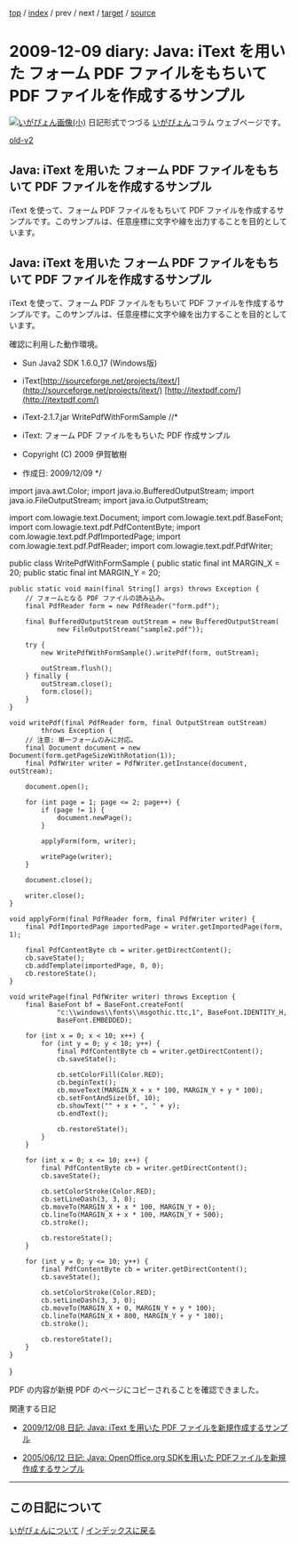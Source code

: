 [top](https://igapyon.github.io/diary/) 
 / [index](https://igapyon.github.io/diary/2009/index.html) 
 / prev 
 / next 
 / [target](https://igapyon.github.io/diary/2009/ig091209.html) 
 / [source](https://github.com/igapyon/diary/blob/gh-pages/2009/ig091209.html.src.md) 

2009-12-09 diary: Java: iText を用いた フォーム PDF ファイルをもちいて PDF ファイルを作成するサンプル
=====================================================================================================
[![いがぴょん画像(小)](https://igapyon.github.io/diary/images/iga200306s.jpg "いがぴょん")](https://igapyon.github.io/diary/memo/memoigapyon.html) 日記形式でつづる [いがぴょん](https://igapyon.github.io/diary/memo/memoigapyon.html)コラム ウェブページです。

[old-v2](ig091209-orig.html)

## Java: iText を用いた フォーム PDF ファイルをもちいて PDF ファイルを作成するサンプル

iText を使って、フォーム PDF ファイルをもちいて PDF ファイルを作成するサンプルです。このサンプルは、任意座標に文字や線を出力することを目的としています。

## Java: iText を用いた フォーム PDF ファイルをもちいて PDF ファイルを作成するサンプル

iText を使って、フォーム PDF ファイルをもちいて PDF ファイルを作成するサンプルです。このサンプルは、任意座標に文字や線を出力することを目的としています。

確認に利用した動作環境。

* Sun Java2 SDK 1.6.0_17 (Windows版)
  
* iText[http://sourceforge.net/projects/itext/](http://sourceforge.net/projects/itext/)
  [http://itextpdf.com/](http://itextpdf.com/)
  
* iText-2.1.7.jar
WritePdfWithFormSample
      //*
 * iText: フォーム PDF ファイルをもちいた PDF 作成サンプル
 * Copyright (C) 2009 伊賀敏樹
 * 作成日: 2009/12/09
 */

import java.awt.Color;
import java.io.BufferedOutputStream;
import java.io.FileOutputStream;
import java.io.OutputStream;

import com.lowagie.text.Document;
import com.lowagie.text.pdf.BaseFont;
import com.lowagie.text.pdf.PdfContentByte;
import com.lowagie.text.pdf.PdfImportedPage;
import com.lowagie.text.pdf.PdfReader;
import com.lowagie.text.pdf.PdfWriter;

public class WritePdfWithFormSample {
    public static final int MARGIN_X = 20;
    public static final int MARGIN_Y = 20;

    public static void main(final String[] args) throws Exception {
        // フォームとなる PDF ファイルの読み込み。
        final PdfReader form = new PdfReader("form.pdf");

        final BufferedOutputStream outStream = new BufferedOutputStream(
                new FileOutputStream("sample2.pdf"));

        try {
            new WritePdfWithFormSample().writePdf(form, outStream);

            outStream.flush();
        } finally {
            outStream.close();
            form.close();
        }
    }

    void writePdf(final PdfReader form, final OutputStream outStream)
            throws Exception {
        // 注意: 単一フォームのみに対応。
        final Document document = new Document(form.getPageSizeWithRotation(1));
        final PdfWriter writer = PdfWriter.getInstance(document, outStream);

        document.open();

        for (int page = 1; page <= 2; page++) {
            if (page != 1) {
                document.newPage();
            }

            applyForm(form, writer);

            writePage(writer);
        }

        document.close();

        writer.close();
    }

    void applyForm(final PdfReader form, final PdfWriter writer) {
        final PdfImportedPage importedPage = writer.getImportedPage(form, 1);

        final PdfContentByte cb = writer.getDirectContent();
        cb.saveState();
        cb.addTemplate(importedPage, 0, 0);
        cb.restoreState();
    }

    void writePage(final PdfWriter writer) throws Exception {
        final BaseFont bf = BaseFont.createFont(
                "c:\\windows\\fonts\\msgothic.ttc,1", BaseFont.IDENTITY_H,
                BaseFont.EMBEDDED);

        for (int x = 0; x < 10; x++) {
            for (int y = 0; y < 10; y++) {
                final PdfContentByte cb = writer.getDirectContent();
                cb.saveState();

                cb.setColorFill(Color.RED);
                cb.beginText();
                cb.moveText(MARGIN_X + x * 100, MARGIN_Y + y * 100);
                cb.setFontAndSize(bf, 10);
                cb.showText("" + x + ", " + y);
                cb.endText();

                cb.restoreState();
            }
        }

        for (int x = 0; x <= 10; x++) {
            final PdfContentByte cb = writer.getDirectContent();
            cb.saveState();

            cb.setColorStroke(Color.RED);
            cb.setLineDash(3, 3, 0);
            cb.moveTo(MARGIN_X + x * 100, MARGIN_Y + 0);
            cb.lineTo(MARGIN_X + x * 100, MARGIN_Y + 500);
            cb.stroke();

            cb.restoreState();
        }

        for (int y = 0; y <= 10; y++) {
            final PdfContentByte cb = writer.getDirectContent();
            cb.saveState();

            cb.setColorStroke(Color.RED);
            cb.setLineDash(3, 3, 0);
            cb.moveTo(MARGIN_X + 0, MARGIN_Y + y * 100);
            cb.lineTo(MARGIN_X + 800, MARGIN_Y + y * 100);
            cb.stroke();

            cb.restoreState();
        }
    }
}
      
PDF の内容が新規 PDF のページにコピーされることを確認できました。

関連する日記

* [2009/12/08 日記: Java: iText を用いた PDF ファイルを新規作成するサンプル](ig091208.html)
  
* [2005/06/12 日記: Java: OpenOffice.org SDKを用いた PDFファイルを新規作成するサンプル](../2005/ig050612.html)


----------------------------------------------------------------------------------------------------

## この日記について
[いがぴょんについて](https://igapyon.github.io/diary/memo/memoigapyon.html) / [インデックスに戻る](https://igapyon.github.io/diary/idxall.html)
